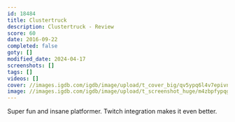 ```yaml
---
id: 18484
title: Clustertruck
description: Clustertruck - Review
score: 60
date: 2016-09-22
completed: false
goty: []
modified_date: 2024-04-17
screenshots: []
tags: []
videos: []
cover: //images.igdb.com/igdb/image/upload/t_cover_big/qv5ypq6l4v7epivnhoop.jpg
image: //images.igdb.com/igdb/image/upload/t_screenshot_huge/m4zbpfypqg0ibh4rmdzu.jpg
---
```

Super fun and insane platformer. Twitch integration makes it even better.